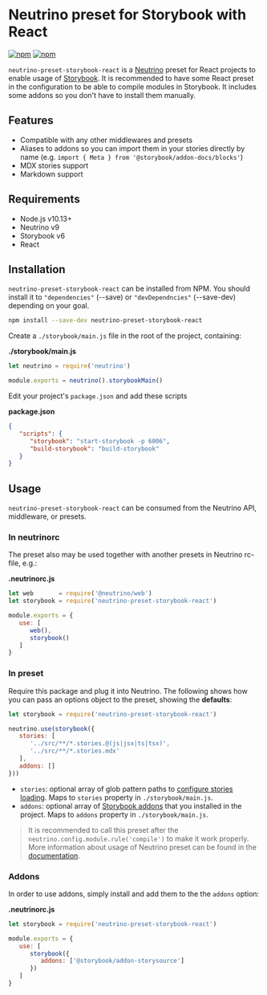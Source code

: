 # Neutrino preset for Storybook with React

[![npm](https://img.shields.io/npm/v/neutrino-preset-storybook-react.svg)](https://www.npmjs.com/package/neutrino-preset-storybook-react)
[![npm](https://img.shields.io/npm/dt/neutrino-preset-storybook-react.svg)](https://www.npmjs.com/package/neutrino-preset-storybook-react)

`neutrino-preset-storybook-react` is a [Neutrino](https://neutrino.js.org) preset for React projects to enable usage of [Storybook](https://storybook.js.org/). It is recommended to have some React preset in the configuration to be able to compile modules in Storybook. It includes some addons so you don't have to install them manually.

## Features

- Compatible with any other middlewares and presets
- Aliases to addons so you can import them in your stories directly by name (e.g. `import { Meta } from '@storybook/addon-docs/blocks'`)
- MDX stories support
- Markdown support

## Requirements

- Node.js v10.13+
- Neutrino v9
- Storybook v6
- React

## Installation

`neutrino-preset-storybook-react` can be installed from NPM. You should install it to `"dependencies"` (--save) or `"devDependncies"` (--save-dev) depending on your goal.

```bash
npm install --save-dev neutrino-preset-storybook-react
```

Create a `./storybook/main.js` file in the root of the project, containing:

**./storybook/main.js**

```js
let neutrino = require('neutrino')

module.exports = neutrino().storybookMain()
```

Edit your project's `package.json` and add these scripts

**package.json**

```json
{
   "scripts": {
      "storybook": "start-storybook -p 6006",
      "build-storybook": "build-storybook"
   }
}
```

## Usage

`neutrino-preset-storybook-react` can be consumed from the Neutrino API, middleware, or presets.

### In **neutrinorc**

The preset also may be used together with another presets in Neutrino rc-file, e.g.:

**.neutrinorc.js**

```js
let web       = require('@neutrino/web')
let storybook = require('neutrino-preset-storybook-react')

module.exports = {
   use: [
      web(),
      storybook()
   ]
}
```

### In preset

Require this package and plug it into Neutrino. The following shows how you can pass an options object to the preset, showing the **defaults**:

```js
let storybook = require('neutrino-preset-storybook-react')

neutrino.use(storybook({
   stories: [
      '../src/**/*.stories.@(js|jsx|ts|tsx)',
      '../src/**/*.stories.mdx'
   ],
   addons: []
}))
```

- `stories`: optional array of glob pattern paths to [configure stories loading](https://storybook.js.org/docs/react/configure/overview). Maps to `stories` property in `./storybook/main.js`.
- `addons`: optional array of [Storybook addons](https://storybook.js.org/addons) that you installed in the project. Maps to `addons` property in `./storybook/main.js`.

> It is recommended to call this preset after the `neutrino.config.module.rule('compile')` to make it work properly. More information about usage of Neutrino preset can be found in the [documentation](https://neutrino.js.org/presets).

### Addons

In order to use addons, simply install and add them to the the `addons` option:

**.neutrinorc.js**

```js
let storybook = require('neutrino-preset-storybook-react')

module.exports = {
   use: [
      storybook({
         addons: ['@storybook/addon-storysource']
      })
   ]
}
```